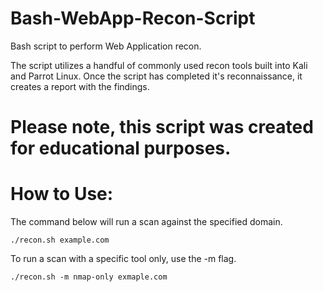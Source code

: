 # Bash-WebApp-Recon-Script
Bash script to perform Web Application recon. 

The script utilizes a handful of commonly used recon tools built into Kali and Parrot Linux. Once the script has completed it's reconnaissance, it creates a report with the findings. 

# Please note, this script was created for educational purposes.

# How to Use:

The command below will run a scan against the specified domain.

`./recon.sh example.com` 

To run a scan with a specific tool only, use the -m flag. 

`./recon.sh -m nmap-only exmaple.com`
